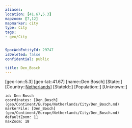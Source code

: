 ```yaml
---
aliases: 
location: [41.67,5.3]
mapzoom: [7,12] 
mapmarker: city 
type: City
tags:
- geo/City


SpocWebEntityId: 29747
isDeleted: false
confidential: public

title: Den_Bosch
---
```

[geo-lon::5.3]
[geo-lat::41.67]
[name::Den Bosch]
[State::]
[Country::[Netherlands](geo/Continent/Europe/Netherlands.md)]
[StateId::]
[Population::]
[Unknown::]


```leaflet
id: Den Bosch
coordinates: [Den_Bosch](geo/Continent/Europe/Netherlands/City/Den_Bosch.md)
markerFile: [Den_Bosch](geo/Continent/Europe/Netherlands/City/Den_Bosch.md)
defaultZoom: 11 
maxZoom: 18
```


